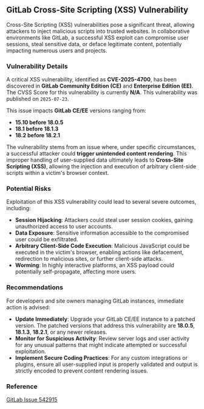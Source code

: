 ## GitLab Cross-Site Scripting (XSS) Vulnerability

Cross-Site Scripting (XSS) vulnerabilities pose a significant threat, allowing attackers to inject malicious scripts into trusted websites. In collaborative environments like GitLab, a successful XSS exploit can compromise user sessions, steal sensitive data, or deface legitimate content, potentially impacting numerous users and projects.

### Vulnerability Details

A critical XSS vulnerability, identified as **CVE-2025-4700**, has been discovered in **GitLab Community Edition (CE)** and **Enterprise Edition (EE)**. The CVSS Score for this vulnerability is currently **N/A**. This vulnerability was published on `2025-07-23`.

This issue impacts **GitLab CE/EE** versions ranging from:
*   **15.10 before 18.0.5**
*   **18.1 before 18.1.3**
*   **18.2 before 18.2.1**

The vulnerability stems from an issue where, under specific circumstances, a successful attacker could **trigger unintended content rendering**. This improper handling of user-supplied data ultimately leads to **Cross-Site Scripting (XSS)**, allowing the injection and execution of arbitrary client-side scripts within a victim's browser context.

### Potential Risks

Exploitation of this XSS vulnerability could lead to several severe outcomes, including:
*   **Session Hijacking**: Attackers could steal user session cookies, gaining unauthorized access to user accounts.
*   **Data Exposure**: Sensitive information accessible to the compromised user could be exfiltrated.
*   **Arbitrary Client-Side Code Execution**: Malicious JavaScript could be executed in the victim's browser, enabling actions like defacement, redirection to malicious sites, or further client-side attacks.
*   **Worming**: In highly interactive platforms, an XSS payload could potentially self-propagate, affecting more users.

### Recommendations

For developers and site owners managing GitLab instances, immediate action is advised:
*   **Update Immediately**: Upgrade your GitLab CE/EE instance to a patched version. The patched versions that address this vulnerability are **18.0.5**, **18.1.3**, **18.2.1**, or any newer releases.
*   **Monitor for Suspicious Activity**: Review server logs and user activity for any unusual patterns that might indicate attempted or successful exploitation.
*   **Implement Secure Coding Practices**: For any custom integrations or plugins, ensure all user-supplied input is properly validated and output is strictly encoded to prevent content rendering issues.

### Reference

[GitLab Issue 542915](https://gitlab.com/gitlab-org/gitlab/-/issues/542915)